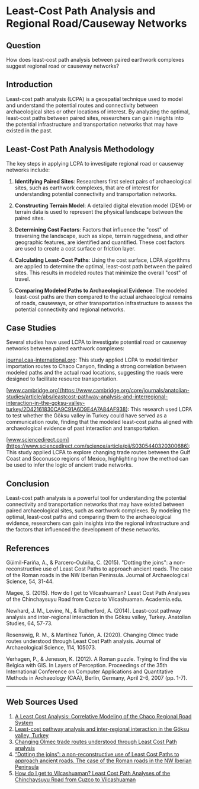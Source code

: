 # Least-Cost Path Analysis and Regional Road/Causeway Networks

## Question

How does least-cost path analysis between paired earthwork complexes suggest regional road or causeway networks?

## Introduction

Least-cost path analysis (LCPA) is a geospatial technique used to model and understand the potential routes and connectivity between archaeological sites or other locations of interest. By analyzing the optimal, least-cost paths between paired sites, researchers can gain insights into the potential infrastructure and transportation networks that may have existed in the past.

## Least-Cost Path Analysis Methodology

The key steps in applying LCPA to investigate regional road or causeway networks include:

1. **Identifying Paired Sites**: Researchers first select pairs of archaeological sites, such as earthwork complexes, that are of interest for understanding potential connectivity and transportation networks.

2. **Constructing Terrain Model**: A detailed digital elevation model (DEM) or terrain data is used to represent the physical landscape between the paired sites.

3. **Determining Cost Factors**: Factors that influence the "cost" of traversing the landscape, such as slope, terrain ruggedness, and other geographic features, are identified and quantified. These cost factors are used to create a cost surface or friction layer.

4. **Calculating Least-Cost Paths**: Using the cost surface, LCPA algorithms are applied to determine the optimal, least-cost path between the paired sites. This results in modeled routes that minimize the overall "cost" of travel.

5. **Comparing Modeled Paths to Archaeological Evidence**: The modeled least-cost paths are then compared to the actual archaeological remains of roads, causeways, or other transportation infrastructure to assess the potential connectivity and regional networks.

## Case Studies

Several studies have used LCPA to investigate potential road or causeway networks between paired earthwork complexes:

[journal.caa-international.org](https://journal.caa-international.org/articles/10.5334/jcaa.36):
This study applied LCPA to model timber importation routes to Chaco Canyon, finding a strong correlation between modeled paths and the actual road locations, suggesting the roads were designed to facilitate resource transportation.

[www.cambridge.org](https://www.cambridge.org/core/journals/anatolian-studies/article/abs/leastcost-pathway-analysis-and-interregional-interaction-in-the-goksu-valley-turkey/2D42161830CA9C91A6D9E4A7A84AF938):
This research used LCPA to test whether the Göksu valley in Turkey could have served as a communication route, finding that the modeled least-cost paths aligned with archaeological evidence of past interaction and transportation.

[www.sciencedirect.com](https://www.sciencedirect.com/science/article/pii/S0305440320300686):
This study applied LCPA to explore changing trade routes between the Gulf Coast and Soconusco regions of Mexico, highlighting how the method can be used to infer the logic of ancient trade networks.

## Conclusion

Least-cost path analysis is a powerful tool for understanding the potential connectivity and transportation networks that may have existed between paired archaeological sites, such as earthwork complexes. By modeling the optimal, least-cost paths and comparing them to the archaeological evidence, researchers can gain insights into the regional infrastructure and the factors that influenced the development of these networks.

## References

Güimil-Fariña, A., & Parcero-Oubiña, C. (2015). "Dotting the joins": a non-reconstructive use of Least Cost Paths to approach ancient roads. The case of the Roman roads in the NW Iberian Peninsula. Journal of Archaeological Science, 54, 31-44.

Magee, S. (2015). How do I get to Vilcashuaman? Least Cost Path Analyses of the Chinchaysuyu Road from Cuzco to Vilcashuaman. Academia.edu.

Newhard, J. M., Levine, N., & Rutherford, A. (2014). Least-cost pathway analysis and inter-regional interaction in the Göksu valley, Turkey. Anatolian Studies, 64, 57-73.

Rosenswig, R. M., & Martínez Tuñón, A. (2020). Changing Olmec trade routes understood through Least Cost Path analysis. Journal of Archaeological Science, 114, 105073.

Verhagen, P., & Jeneson, K. (2012). A Roman puzzle. Trying to find the via Belgica with GIS. In Layers of Perception. Proceedings of the 35th International Conference on Computer Applications and Quantitative Methods in Archaeology (CAA), Berlin, Germany, April 2-6, 2007 (pp. 1-7).

---
## Web Sources Used

1. [A Least Cost Analysis: Correlative Modeling of the Chaco Regional Road System](https://journal.caa-international.org/articles/10.5334/jcaa.36)
2. [Least-cost pathway analysis and inter-regional interaction in the Göksu valley, Turkey](https://www.cambridge.org/core/journals/anatolian-studies/article/abs/leastcost-pathway-analysis-and-interregional-interaction-in-the-goksu-valley-turkey/2D42161830CA9C91A6D9E4A7A84AF938)
3. [Changing Olmec trade routes understood through Least Cost Path analysis](https://www.sciencedirect.com/science/article/pii/S0305440320300686)
4. [“Dotting the joins”: a non-reconstructive use of Least Cost Paths to approach ancient roads. The case of the Roman roads in the NW Iberian Peninsula](https://www.sciencedirect.com/science/article/pii/S0305440314004439)
5. [How do I get to Vilcashuaman? Least Cost Path Analyses of the Chinchaysuyu Road from Cuzco to Vilcashuaman](https://www.academia.edu/12615630/How_do_I_get_to_Vilcashuaman_Least_Cost_Path_Analyses_of_the_Chinchaysuyu_Road_from_Cuzco_to_Vilcashuaman)
